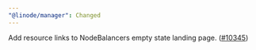 ```yaml
---
"@linode/manager": Changed
---
```


Add resource links to NodeBalancers empty state landing page. ([#10345](https://github.com/linode/manager/pull/10345))
